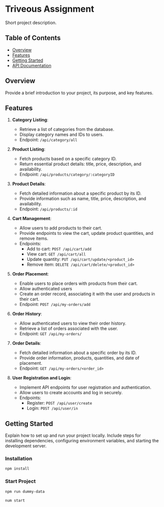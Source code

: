 # Triveous Assignment

Short project description.

## Table of Contents

- [Overview](#overview)
- [Features](#features)
- [Getting Started](#getting-started)
- [API Documentation](#api-documentation)

## Overview

Provide a brief introduction to your project, its purpose, and key features.

## Features

1. **Category Listing**:
   - Retrieve a list of categories from the database.
   - Display category names and IDs to users.
   - Endpoint: `/api/category/all`

2. **Product Listing**:
   - Fetch products based on a specific category ID.
   - Return essential product details: title, price, description, and availability.
   - Endpoint: `/api/products/category/:categoryID`

3. **Product Details**:
   - Fetch detailed information about a specific product by its ID.
   - Provide information such as name, title, price, description, and availability.
   - Endpoint: `/api/products/:id`

4. **Cart Management**:
   - Allow users to add products to their cart.
   - Provide endpoints to view the cart, update product quantities, and remove items.
   - Endpoints:
     - Add to cart: `POST /api/cart/add`
     - View cart: `GET /api/cart/all`
     - Update quantity: `PUT /api/cart/update/<product_id>`
     - Remove item: `DELETE /api/cart/delete/<product_id>`

5. **Order Placement**:
   - Enable users to place orders with products from their cart.
   - Allow authenticated users
   - Create an order record, associating it with the user and products in their cart.
   - Endpoint: `POST /api/my-orders/add`

6. **Order History**:
   - Allow authenticated users to view their order history.
   - Retrieve a list of orders associated with the user.
   - Endpoint: `GET /api/my-orders/`

7. **Order Details**:
   - Fetch detailed information about a specific order by its ID.
   - Provide order information, products, quantities, and date of placement.
   - Endpoint: `GET /api/my-orders/<order_id>`

8. **User Registration and Login**:
   - Implement API endpoints for user registration and authentication.
   - Allow users to create accounts and log in securely.
   - Endpoints:
     - Register: `POST /api/user/create`
     - Login: `POST /api/user/in`

## Getting Started

Explain how to set up and run your project locally. Include steps for installing dependencies, configuring environment variables, and starting the development server.

### Installation

```bash
npm install
```
### Start Project

```bash
npm run dummy-data
```
```bash
num start
```
